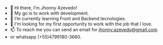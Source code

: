- 👋 Hi there, I’m Jhonny Azevedo! 
- 👀 My go is to work with development.
- 🌱 I’m currently learning Front and Backend tecnologies.
- 💞️ I'm looking for my first opportunity to work with the job that I love.
- 📫 To reach me you can send an email for jhonny.azevedo@gmail.com 
- or whatsapp (+55)4799180-3680.

<!---
NeoJhonn/NeoJhonn is a ✨ special ✨ repository because its `README.md` (this file) appears on your GitHub profile.
You can click the Preview link to take a look at your changes.
--->
